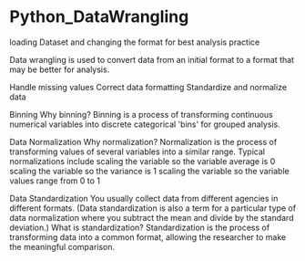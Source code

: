 # Python_DataWrangling
loading Dataset and changing the format for best analysis practice

Data wrangling is used to convert data from an initial format to a format that may be better for analysis.

Handle missing values
Correct data formatting
Standardize and normalize data

Binning
Why binning?
Binning is a process of transforming continuous numerical variables into discrete categorical 'bins' for grouped analysis.

Data Normalization
Why normalization?
Normalization is the process of transforming values of several variables into a similar range. Typical normalizations include
scaling the variable so the variable average is 0
scaling the variable so the variance is 1
scaling the variable so the variable values range from 0 to 1

Data Standardization
You usually collect data from different agencies in different formats. (Data standardization is also a term for a particular type of data normalization where you subtract the mean and divide by the standard deviation.)
What is standardization?
Standardization is the process of transforming data into a common format, allowing the researcher to make the meaningful comparison.

